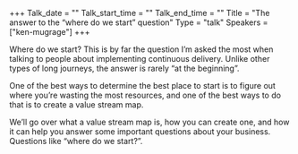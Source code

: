 +++
Talk_date = ""
Talk_start_time = ""
Talk_end_time = ""
Title = "The answer to the “where do we start” question"
Type = "talk"
Speakers = ["ken-mugrage"]
+++

Where do we start? This is by far the question I’m asked the most when talking to people about implementing continuous delivery. Unlike other types of long journeys, the answer is rarely “at the beginning”.

One of the best ways to determine the best place to start is to figure out where you’re wasting the most resources, and one of the best ways to do that is to create a value stream map.

We’ll go over what a value stream map is, how you can create one, and how it can help you answer some important questions about your business. Questions like “where do we start?”.